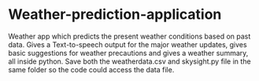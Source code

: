 # Weather-prediction-application
Weather app which predicts the present weather conditions based on past data.
Gives a Text-to-speech output for the major weather updates, gives basic suggestions for weather precautions and gives a weather summary, all inside python.
Save both the weatherdata.csv and skysight.py file in the same folder so the code could access the data file.
